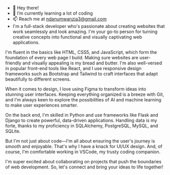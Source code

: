 - 👋 Hey there!
- 🌱 I’m currently learning a lot of coding 
- 📫 Reach me at ndanumwanzia3@gmail.com
-  I'm a full-stack developer who's passionate about creating websites that work seamlessly and look amazing. I'm your go-to person for turning creative concepts into functional and visually captivating web applications.

I'm fluent in the basics like HTML, CSS5, and JavaScript, which form the foundation of every web page I build. Making sure websites are user-friendly and visually appealing is my bread and butter. I'm also well-versed in popular front-end tools like React, and I use responsive design frameworks such as Bootstrap and Tailwind to craft interfaces that adapt beautifully to different screens.

When it comes to design, I love using Figma to transform ideas into stunning user interfaces. Keeping everything organized is a breeze with Git, and I'm always keen to explore the possibilities of AI and machine learning to make user experiences smarter.

On the back end, I'm skilled in Python and use frameworks like Flask and Django to create powerful, data-driven applications. Handling data is my forte, thanks to my proficiency in SQLAlchemy, PostgreSQL, MySQL, and SQLite.

But I'm not just about code—I'm all about ensuring the user's journey is smooth and enjoyable. That's why I have a knack for UI/UX design. And, of course, I'm comfortable working in VSCode, my trusty coding companion.

I'm super excited about collaborating on projects that push the boundaries of web development. So, let's connect and bring your ideas to life together!


<!---
Itsannm/Itsannm is a ✨ special ✨ repository because its `README.md` (this file) appears on your GitHub profile.
You can click the Preview link to take a look at your changes.
--->
